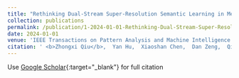 ```yaml
---
title: "Rethinking Dual-Stream Super-Resolution Semantic Learning in Medical Image Segmentation"
collection: publications
permalink: /publication/1-2024-01-01-Rethinking-Dual-Stream-Super-Resolution-Semantic-Learning-in-Medical-Image-Segmentation
date: 2024-01-01
venue: 'IEEE Transactions on Pattern Analysis and Machine Intelligence'
citation: ' <b>Zhongxi Qiu</b>,  Yan Hu,  Xiaoshan Chen,  Dan Zeng,  Qingyong Hu,  Jiang Liu, &quot;Rethinking Dual-Stream Super-Resolution Semantic Learning in Medical Image Segmentation.&quot; IEEE Transactions on Pattern Analysis and Machine Intelligence, 2024.'
---
```

Use [Google Scholar](https://scholar.google.com/scholar?q=Rethinking+Dual+Stream+Super+Resolution+Semantic+Learning+in+Medical+Image+Segmentation){:target="_blank"} for full citation